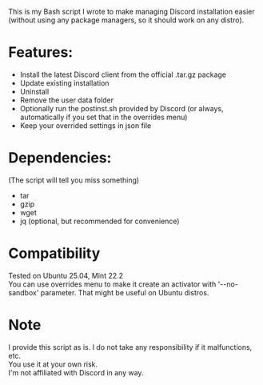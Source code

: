 This is my Bash script I wrote to make managing Discord installation easier (without using any package managers, so it should work on any distro).

# Features:
- Install the latest Discord client from the official .tar.gz package
- Update existing installation
- Uninstall
- Remove the user data folder
- Optionally run the postinst.sh provided by Discord (or always, automatically if you set that in the overrides menu)
- Keep your overrided settings in json file

# Dependencies:
(The script will tell you miss something)
- tar
- gzip
- wget
- jq (optional, but recommended for convenience)

# Compatibility
Tested on Ubuntu 25.04, Mint 22.2\
You can use overrides menu to make it create an activator with '--no-sandbox' parameter. That might be useful on Ubuntu distros.

# Note
I provide this script as is. I do not take any responsibility if it malfunctions, etc.\
You use it at your own risk.\
I'm not affiliated with Discord in any way.
